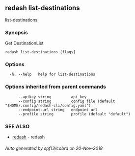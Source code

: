 ## redash list-destinations

list-destinations

### Synopsis

Get DestinationList

```
redash list-destinations [flags]
```

### Options

```
  -h, --help   help for list-destinations
```

### Options inherited from parent commands

```
      --apikey string         api key
      --config string         config file (default "$HOME/.config/redash-cli/config.yaml")
      --endpoint-url string   endpoint url
      --profile string        profile (default "default")
```

### SEE ALSO

* [redash](redash.md)	 - redash

###### Auto generated by spf13/cobra on 20-Nov-2018

